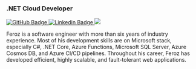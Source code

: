 ### .NET Cloud Developer

<a href="https://github.com/froghramar?tab=followers">
  <img src="https://img.shields.io/github/followers/froghramar?label=Followers&logo=github&style=for-the-badge" alt="GitHub Badge">
</a>
<a href="https://www.linkedin.com/in/froghramar/">
  <img src="https://img.shields.io/badge/LinkedIn-0077B5?style=for-the-badge&logo=linkedin&logoColor=white" alt="Linkedin Badge">
</a>
<a href="https://github.com/froghramar">
   <img src="https://komarev.com/ghpvc/?username=froghramar&style=for-the-badge">
</a>


Feroz is a software engineer with more than six years of industry experience. Most of his development skills are on Microsoft stack, especially C#, .NET Core, Azure Functions, Microsoft SQL Server, Azure Cosmos DB, and Azure CI/CD pipelines. Throughout his career, Feroz has developed efficient, highly scalable, and fault-tolerant web applications.
